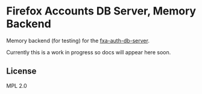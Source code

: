 # Firefox Accounts DB Server, Memory Backend

Memory backend (for testing) for the [fxa-auth-db-server](https://github.com/mozilla/fxa-auth-db-server/).

Currently this is a work in progress so docs will appear here soon.

## License

MPL 2.0
